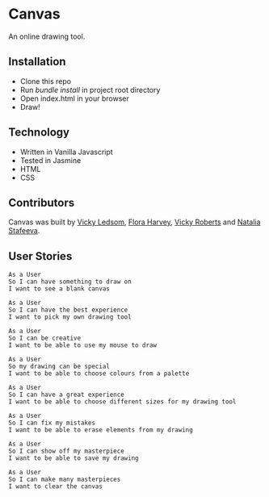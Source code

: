 # Canvas

An online drawing tool.

## Installation

- Clone this repo
- Run _bundle install_ in project root directory
- Open index.html in your browser
- Draw!

## Technology

- Written in Vanilla Javascript
- Tested in Jasmine
- HTML
- CSS

## Contributors

Canvas was built by [Vicky Ledsom](https://github.com/ledleds), [Flora Harvey](https://github.com/FloraHarvey), [Vicky Roberts](https://github.com/tvfb85) and [Natalia Stafeeva](https://github.com/Stafeeva).

## User Stories

```
As a User
So I can have something to draw on
I want to see a blank canvas
```
```
As a User
So I can have the best experience
I want to pick my own drawing tool
```
```
As a User
So I can be creative
I want to be able to use my mouse to draw
```
```
As a User
So my drawing can be special
I want to be able to choose colours from a palette
```
```
As a User
So I can have a great experience
I want to be able to choose different sizes for my drawing tool
```
```
As a User
So I can fix my mistakes
I want to be able to erase elements from my drawing
```
```
As a User
So I can show off my masterpiece
I want to be able to save my drawing
```
```
As a User
So I can make many masterpieces
I want to clear the canvas
```
